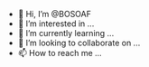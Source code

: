 - 👋 Hi, I’m @BOSOAF
- 👀 I’m interested in ...
- 🌱 I’m currently learning ...
- 💞️ I’m looking to collaborate on ...
- 📫 How to reach me ...

<!---
BOSOAF/BOSOAF is a ✨ special ✨ repository because its `README.md` (this file) appears on your GitHub profile.
You can click the Preview link to take a look at your changes.
--->
